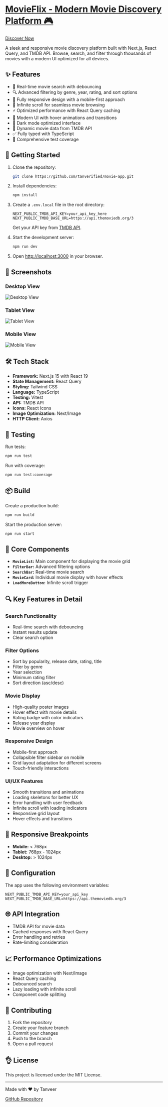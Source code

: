 # [MovieFlix - Modern Movie Discovery Platform 🎮](https://discoverflix.netlify.app/)

[Discover Now](https://discoverflix.netlify.app/)

A sleek and responsive movie discovery platform built with Next.js, React Query, and TMDB API. Browse, search, and filter through thousands of movies with a modern UI optimized for all devices.

## ✨ Features

- 🎯 Real-time movie search with debouncing
- 🔍 Advanced filtering by genre, year, rating, and sort options
- 📱 Fully responsive design with a mobile-first approach
- 🚀 Infinite scroll for seamless movie browsing
- ⚡️ Optimized performance with React Query caching
- 🎨 Modern UI with hover animations and transitions
- 🌃 Dark mode optimized interface
- 🔄 Dynamic movie data from TMDB API
- ✅ Fully typed with TypeScript
- 🧫 Comprehensive test coverage

## 🚀 Getting Started

1. Clone the repository:

   ```bash
   git clone https://github.com/tanverified/movie-app.git
   ```

2. Install dependencies:

   ```bash
   npm install
   ```

3. Create a `.env.local` file in the root directory:

   ```env
   NEXT_PUBLIC_TMDB_API_KEY=your_api_key_here
   NEXT_PUBLIC_TMDB_BASE_URL=https://api.themoviedb.org/3
   ```

   Get your API key from [TMDB API](https://www.themoviedb.org/settings/api).

4. Start the development server:

   ```bash
   npm run dev
   ```

5. Open [http://localhost:3000](http://localhost:3000) in your browser.

## 📸 Screenshots

### Desktop View

![Desktop View](./public/output/desktop.png)

### Tablet View

![Tablet View](./public/output/tablet.png)

### Mobile View

![Mobile View](./public//output//mobile.png)

## 🛠️ Tech Stack

- **Framework:** Next.js 15 with React 19
- **State Management:** React Query
- **Styling:** Tailwind CSS
- **Language:** TypeScript
- **Testing:** Vitest
- **API:** TMDB API
- **Icons:** React Icons
- **Image Optimization:** Next/Image
- **HTTP Client:** Axios

## 🧪 Testing

Run tests:

```bash
npm run test
```

Run with coverage:

```bash
npm run test:coverage
```

## 📦 Build

Create a production build:

```bash
npm run build
```

Start the production server:

```bash
npm run start
```

## 🎯 Core Components

- **`MovieList`:** Main component for displaying the movie grid
- **`FilterBar`:** Advanced filtering options
- **`SearchBar`:** Real-time movie search
- **`MovieCard`:** Individual movie display with hover effects
- **`LoadMoreButton`:** Infinite scroll trigger

## 🔍 Key Features in Detail

### Search Functionality

- Real-time search with debouncing
- Instant results update
- Clear search option

### Filter Options

- Sort by popularity, release date, rating, title
- Filter by genre
- Year selection
- Minimum rating filter
- Sort direction (asc/desc)

### Movie Display

- High-quality poster images
- Hover effect with movie details
- Rating badge with color indicators
- Release year display
- Movie overview on hover

### Responsive Design

- Mobile-first approach
- Collapsible filter sidebar on mobile
- Grid layout adaptation for different screens
- Touch-friendly interactions

### UI/UX Features

- Smooth transitions and animations
- Loading skeletons for better UX
- Error handling with user feedback
- Infinite scroll with loading indicators
- Responsive grid layout
- Hover effects and transitions

## 📱 Responsive Breakpoints

- **Mobile:** < 768px
- **Tablet:** 768px - 1024px
- **Desktop:** > 1024px

## 🔧 Configuration

The app uses the following environment variables:

```env
NEXT_PUBLIC_TMDB_API_KEY=your_api_key
NEXT_PUBLIC_TMDB_BASE_URL=https://api.themoviedb.org/3
```

## 🌐 API Integration

- TMDB API for movie data
- Cached responses with React Query
- Error handling and retries
- Rate-limiting consideration

## 📈 Performance Optimizations

- Image optimization with Next/Image
- React Query caching
- Debounced search
- Lazy loading with infinite scroll
- Component code splitting

## 🤝 Contributing

1. Fork the repository
2. Create your feature branch
3. Commit your changes
4. Push to the branch
5. Open a pull request

## 👌 License

This project is licensed under the MIT License.

---

Made with ❤️ by Tanveer

[GitHub Repository](https://github.com/tanverified/movie-app.git)
